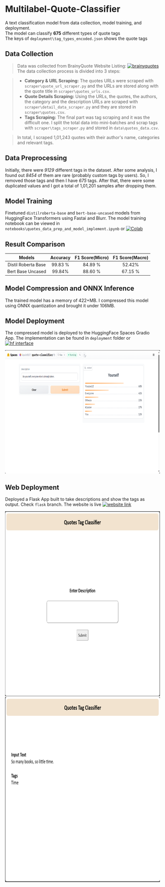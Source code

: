 # Multilabel-Quote-Classifier

A text classification model from data collection, model training, and deployment. <br/>
The model can classify **675** different types of quote tags <br/>The keys of `deployment\tag_types_encoded.json` shows the quote tags

 ## Data Collection

>Data was collected from BrainyQuote Website Listing: [![brainyquotes](https://img.shields.io/badge/www.brainyquote.com-blue)](https://www.brainyquote.com/topics) <br/>The data collection process is divided into 3 steps:

>- **Category & URL Scraping:** The quotes URLs were scraped with `scraper\quote_url_scraper.py` and the URLs are stored along with the quote title in `scraper\quotes_urls.csv`.
>- **Quote Details Scraping:** Using the URLs, the quotes, the authors, the category and the description URLs are scraped with `scraper\detail_data_scraper.py` and they are stored in `scraper\quotes.csv`.
>- **Tags Scraping:** The final part was tag scraping and it was the difficult one. I split the total data into mini-batches and scrap tags with `scraper\tags_scraper.py` and stored in `data\quotes_data.csv`.

>In total, I scraped 1,01,243 quotes with their author's name, categories and relevant tags. 

## Data Preprocessing

Initially, there were *9129* different tags in the dataset. After some analysis, I found out *8454* of them are rare (probably custom tags by users). So, I removed those tags and then I have *675* tags. After that, there were some duplicated values and I got a total of 1,01,201 samples after dropping them.

## Model Training

Finetuned `distilroberta-base` and `bert-base-uncased` models from HuggingFace Transformers using Fastai and Blurr. The model training notebook can be viewed in `notebooks\quotes_data_prep_and_model_implement.ipynb` or [![Colab](https://img.shields.io/badge/-quotes_data_prep_and_model_implement.ipynb-blue?logo=googlecolab)](https://colab.research.google.com/drive/1GcgSEmS1FCtnuL6XmPLurVufQJcYaSsa?usp=sharing)

## Result Comparison

Models|Accuracy|F1 Score(Micro)|F1 Score(Macro)
:---:|:---:|:---:|:---:
Distil Roberta Base| 99.83 % | 84.89 % | 52.42%
Bert Base Uncased| 99.84% | 88.60 % | 67.15 %

## Model Compression and ONNX Inference

The trained model has a memory of 422+MB. I compressed this model using ONNX quantization and brought it under 106MB. 

## Model Deployment

The compressed model is deployed to the HuggingFace Spaces Gradio App. The implementation can be found in `deployment` folder or [![hf interface](https://img.shields.io/badge/Hugging_face-Interface-FFFF00)](https://huggingface.co/spaces/kavinh07/quote-classifier)

<img src = "deployment\hugging_face_interface.png" width="750" height="400">

## Web Deployment
Deployed a Flask App built to take descriptions and show the tags as output. Check `flask` branch. The website is live [![website link](https://img.shields.io/badge/www.multilabelquoteclassifier.onrender.com-blue)](https://multilabelquoteclassifier.onrender.com)

<img src = "deployment\webpage-1.png" width="800" height="600">
<img src = "deployment\webpage-2.png" width="800" height="600">
